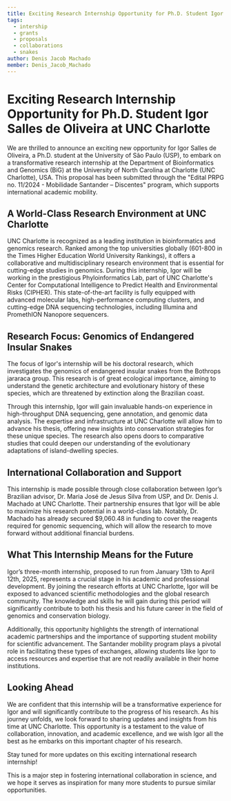 ```yaml
---
title: Exciting Research Internship Opportunity for Ph.D. Student Igor Salles de Oliveira at UNC Charlotte
tags:
  - intership
  - grants
  - proposals
  - collaborations
  - snakes
author: Denis Jacob Machado
member: Denis_Jacob_Machado
---
```


# Exciting Research Internship Opportunity for Ph.D. Student Igor Salles de Oliveira at UNC Charlotte

We are thrilled to announce an exciting new opportunity for Igor Salles de Oliveira, a Ph.D. student at the University of São Paulo (USP), to embark on a transformative research internship at the Department of Bioinformatics and Genomics (BiG) at the University of North Carolina at Charlotte (UNC Charlotte), USA. This proposal has been submitted through the "Edital PRPG no. 11/2024 - Mobilidade Santander – Discentes" program, which supports international academic mobility.

## A World-Class Research Environment at UNC Charlotte

UNC Charlotte is recognized as a leading institution in bioinformatics and genomics research. Ranked among the top universities globally (601-800 in the Times Higher Education World University Rankings), it offers a collaborative and multidisciplinary research environment that is essential for cutting-edge studies in genomics. During this internship, Igor will be working in the prestigious Phyloinformatics Lab, part of UNC Charlotte's Center for Computational Intelligence to Predict Health and Environmental Risks (CIPHER). This state-of-the-art facility is fully equipped with advanced molecular labs, high-performance computing clusters, and cutting-edge DNA sequencing technologies, including Illumina and PromethION Nanopore sequencers.

## Research Focus: Genomics of Endangered Insular Snakes

The focus of Igor's internship will be his doctoral research, which investigates the genomics of endangered insular snakes from the Bothrops jararaca group. This research is of great ecological importance, aiming to understand the genetic architecture and evolutionary history of these species, which are threatened by extinction along the Brazilian coast.

Through this internship, Igor will gain invaluable hands-on experience in high-throughput DNA sequencing, gene annotation, and genomic data analysis. The expertise and infrastructure at UNC Charlotte will allow him to advance his thesis, offering new insights into conservation strategies for these unique species. The research also opens doors to comparative studies that could deepen our understanding of the evolutionary adaptations of island-dwelling species.

## International Collaboration and Support

This internship is made possible through close collaboration between Igor’s Brazilian advisor, Dr. Maria José de Jesus Silva from USP, and Dr. Denis J. Machado at UNC Charlotte. Their partnership ensures that Igor will be able to maximize his research potential in a world-class lab. Notably, Dr. Machado has already secured $9,060.48 in funding to cover the reagents required for genomic sequencing, which will allow the research to move forward without additional financial burdens.

## What This Internship Means for the Future

Igor’s three-month internship, proposed to run from January 13th to April 12th, 2025, represents a crucial stage in his academic and professional development. By joining the research efforts at UNC Charlotte, Igor will be exposed to advanced scientific methodologies and the global research community. The knowledge and skills he will gain during this period will significantly contribute to both his thesis and his future career in the field of genomics and conservation biology.

Additionally, this opportunity highlights the strength of international academic partnerships and the importance of supporting student mobility for scientific advancement. The Santander mobility program plays a pivotal role in facilitating these types of exchanges, allowing students like Igor to access resources and expertise that are not readily available in their home institutions.

## Looking Ahead

We are confident that this internship will be a transformative experience for Igor and will significantly contribute to the progress of his research. As his journey unfolds, we look forward to sharing updates and insights from his time at UNC Charlotte. This opportunity is a testament to the value of collaboration, innovation, and academic excellence, and we wish Igor all the best as he embarks on this important chapter of his research.

Stay tuned for more updates on this exciting international research internship!

This is a major step in fostering international collaboration in science, and we hope it serves as inspiration for many more students to pursue similar opportunities.